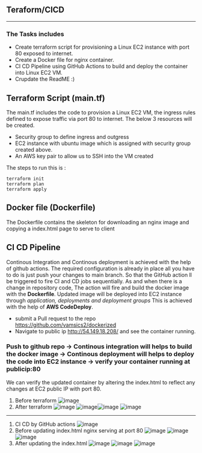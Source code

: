## Teraform/CICD
------------------------
### The Tasks includes
- Create terraform script for provisioning a Linux EC2 instance with port 80 exposed to internet.
- Create a Docker file for nginx container.
- CI CD Pipeline using GitHub Actions to build and deploy the container into Linux EC2 VM.
- Crupdate the ReadME :)

## Terraform Script (main.tf)
The main.tf includes the code to provision a Linux EC2 VM, the ingress rules defined to expose traffic via port 80 to internet. The below 3 resources will be created.
- Security group to define ingress and outgress
- EC2 instance with ubuntu image which is assigned with security group created above.
- An AWS key pair to allow us to SSH into the VM created

The steps to run this is :
```
terraform init
terraform plan
terraform apply
```
## Docker file (Dockerfile)
The Dockerfile contains the skeleton for downloading an nginx image and copying a index.html page to serve to client

## CI CD Pipeline
Continous Integration and Continous deployment is achieved with the help of github actions.
The required configuration is already in place all you have to do is just push your changes to main branch. So that the GitHub action ll be triggered to fire CI and CD jobs sequentially.
As and when there is a change in repository code, The action will fire and build the docker image with the **Dockerfile**. Updated image will be deployed into EC2 instance through *application, deployments and deployment groups* This is achieved with the help of **AWS CodeDeploy**.
- submit a Pull request to the repo https://github.com/vamsics2/dockerized
- Navigate to public ip http://54.149.18.208/ and see the container running.

### Push to github repo -> Continous integration will helps to build the docker image -> Continous deployment will helps to deploy the code into EC2 instance -> verify your container running at publicip:80

We can verify the updated container by altering the index.html to reflect any changes at EC2 public IP with port 80.

1. Before terraform ![image](https://user-images.githubusercontent.com/39087062/124859821-2a3f9880-dfce-11eb-98eb-05806a023267.png)
2. After terraform ![image](https://user-images.githubusercontent.com/39087062/124859892-4e9b7500-dfce-11eb-8fcd-ac03239035d7.png)
![image](https://user-images.githubusercontent.com/39087062/124859965-77bc0580-dfce-11eb-911e-afeb272eb965.png)![image](https://user-images.githubusercontent.com/39087062/124860084-adf98500-dfce-11eb-9566-f8665bfcf378.png)
![image](https://user-images.githubusercontent.com/39087062/124860130-c5d10900-dfce-11eb-8860-994f2c1691b4.png)

-------------------
1. CI CD by GitHub actions ![image](https://user-images.githubusercontent.com/39087062/124860300-09c40e00-dfcf-11eb-84c8-08c538aba50d.png)
2. Before updating index.html nginx serving at port 80 ![image](https://user-images.githubusercontent.com/39087062/124862867-c4eea600-dfd3-11eb-974f-69eedae88ac5.png) ![image](https://user-images.githubusercontent.com/39087062/124863005-fb2c2580-dfd3-11eb-8cfc-0bcd6328a840.png)![image](https://user-images.githubusercontent.com/39087062/124863051-0ed78c00-dfd4-11eb-9455-a879051b2a35.png)
3. After updating the index.html ![image](https://user-images.githubusercontent.com/39087062/124864452-89091000-dfd6-11eb-8048-4bf083015798.png)
![image](https://user-images.githubusercontent.com/39087062/124864491-9c1be000-dfd6-11eb-9ee1-bffaf17fefc9.png)
![image](https://user-images.githubusercontent.com/39087062/124864505-a342ee00-dfd6-11eb-855c-97d792fdbe70.png)



